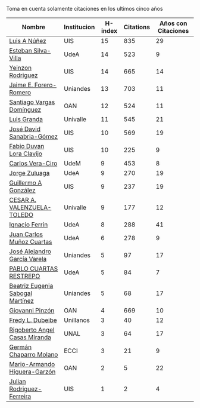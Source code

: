 Toma en cuenta solamente citaciones en los ultimos cinco años

Nombre | Institucion | H-index | Citations | Años con Citaciones | 
------ | ---------- | -------- | ---------- | ----------|
[Luis A Núñez](https://scholar.google.com/citations?user=2Q5_QxkAAAAJ&hl=en) | UIS | 15 | 835 | 29 |
[Esteban Silva-Villa](https://scholar.google.com/citations?user=S8-YLHaAJLMC&hl=en) | UdeA | 14 | 523 | 9 | 
[Yeinzon Rodriguez](https://scholar.google.com/citations?user=5gEif2UAAAAJ&hl=en) | UIS | 14 | 665 | 14 |
[Jaime E. Forero-Romero](https://scholar.google.com/citations?user=TLTK6WgAAAAJ&hl=en&oi=ao) | Uniandes | 13 | 703 | 11 |
[Santiago Vargas Domínguez](https://scholar.google.com/citations?hl=en&user=9DDaTaAAAAAJ) | OAN | 12 | 524 | 11 |
[Luis Granda](https://scholar.google.com/citations?user=FGfHWuwAAAAJ&hl=en) | Univalle | 11 | 545 | 21 | 
[José David Sanabria-Gómez](https://scholar.google.com/citations?user=Tclray4AAAAJ&hl=en) | UIS | 10 | 569 | 19 |
[Fabio Duvan Lora Clavijo](https://scholar.google.com/citations?hl=en&user=bV-me9AAAAAJ&view_op=list_works)| UIS | 10 | 225 | 9 |
[Carlos Vera-Ciro](https://scholar.google.com/citations?user=Wts84RsAAAAJ&hl=en) | UdeM | 9 | 453 | 8 |
[Jorge Zuluaga](https://scholar.google.com/citations?user=qpGVqNwAAAAJ&hl=en&oi=ao) | UdeA | 9 | 270 | 19 |
[Guillermo A González](https://scholar.google.com/citations?user=pvM7yGcAAAAJ&hl=en) | UIS | 9 | 237 | 19 |
[CESAR A. VALENZUELA-TOLEDO](https://scholar.google.com/citations?user=J89OrSkAAAAJ&hl=en)| Univalle | 9| 177| 12 |
[Ignacio Ferrin](https://scholar.google.com/citations?user=bGBCFskAAAAJ&hl=en) | UdeA | 8 | 288 | 41 |
[Juan Carlos Muñoz Cuartas](https://scholar.google.com/citations?user=tQkmHH8AAAAJ&hl=en) | UdeA | 6 | 278 | 9 |
[José Alejandro García Varela](https://scholar.google.com/citations?user=iA0H5dgAAAAJ&hl=en) | Uniandes | 5 | 97 | 17 |
[PABLO CUARTAS RESTREPO](https://scholar.google.com/citations?user=c4zrU20AAAAJ&hl=en) | UdeA | 5| 84 | 7 |
[Beatriz Eugenia Sabogal Martínez](https://scholar.google.com/citations?user=T-0RjQYAAAAJ&hl=en) | Uniandes | 5 | 68 | 17 |
[Giovanni Pinzón](https://scholar.google.com/citations?user=F25UKOkAAAAJ&hl=en)| OAN | 4 | 669 | 10 |
[Fredy L. Dubeibe](https://scholar.google.com/citations?user=BgO_bU8AAAAJ&hl=en) | Unillanos | 3 | 40 | 12 |
[Rigoberto Angel Casas Miranda](https://scholar.google.com/citations?user=i9vdtq0AAAAJ&hl=en) | UNAL | 3 | 64 | 17 |
[Germán Chaparro Molano](https://scholar.google.com/citations?user=FHzXPgoAAAAJ&hl=en) | ECCI | 3 | 21 | 9 |
[Mario-Armando Higuera-Garzón](https://scholar.google.com/citations?user=goHAHhMAAAAJ&hl=en) | OAN | 2 | 5 | 22 |
[Julian Rodriguez-Ferreira](https://scholar.google.com/citations?user=gy2sAsIAAAAJ&hl=en&oi=ao) | UIS | 1 | 2 | 4 |

